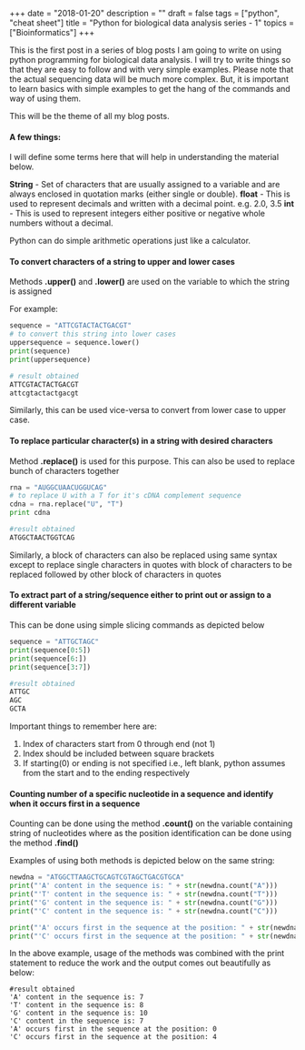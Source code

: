 +++
date = "2018-01-20"
description = ""
draft = false
tags = ["python", "cheat sheet"]
title = "Python for biological data analysis series - 1"
topics = ["Bioinformatics"]
+++

This is the first post in a series of blog posts I am going to write on using python programming for biological data analysis. I will try to write things so that they are easy to follow and with very simple examples. Please note that the actual sequencing data will be much more complex. But, it is important to learn basics with simple examples to get the hang of the commands and way of using them.

This will be the theme of all my blog posts.

#### A few things:
I will define some terms here that will help in understanding the material below.

**String** - Set of characters that are usually assigned to a variable and are always enclosed in quotation marks (either single or double).
**float** - This is used to represent decimals and written with a decimal point. e.g. 2.0, 3.5
**int** - This is used to represent integers either positive or negative whole numbers without a decimal.

Python can do simple arithmetic operations just like a calculator.


#### To convert characters of a string to upper and lower cases

Methods **.upper()** and **.lower()** are used on the variable to which the string is assigned

For example:
```python
sequence = "ATTCGTACTACTGACGT"
# to convert this string into lower cases
uppersequence = sequence.lower()
print(sequence)
print(uppersequence)

# result obtained
ATTCGTACTACTGACGT
attcgtactactgacgt
```
Similarly, this can be used vice-versa to convert from lower case to upper case.

#### To replace particular character(s) in a string with desired characters

Method **.replace()** is used for this purpose. This can also be used to replace bunch of characters together

```python
rna = "AUGGCUAACUGGUCAG"
# to replace U with a T for it's cDNA complement sequence
cdna = rna.replace("U", "T")
print cdna

#result obtained
ATGGCTAACTGGTCAG
```
Similarly, a block of characters can also be replaced using same syntax except to replace single characters in quotes with block of characters to be replaced followed by other block of characters in quotes

#### To extract part of a string/sequence either to print out or assign to a different variable

This can be done using simple slicing commands as depicted below

```Python
sequence = "ATTGCTAGC"
print(sequence[0:5])
print(sequence[6:])
print(sequence[3:7])

#result obtained
ATTGC
AGC
GCTA
```
Important things to remember here are:
1. Index of characters start from 0 through end (not 1)
2. Index should be included between square brackets
3. If starting(0) or ending is not specified i.e., left blank, python assumes from the start and to the ending respectively

#### Counting number of a specific nucleotide in a sequence and identify when it occurs first in a sequence

Counting can be done using the method **.count()** on the variable containing string of nucleotides where as the position identification can be done using the method **.find()**

Examples of using both methods is depicted below on the same string:
```Python
newdna = "ATGGCTTAAGCTGCAGTCGTAGCTGACGTGCA"
print("'A' content in the sequence is: " + str(newdna.count("A")))
print("'T' content in the sequence is: " + str(newdna.count("T")))
print("'G' content in the sequence is: " + str(newdna.count("G")))
print("'C' content in the sequence is: " + str(newdna.count("C")))

print("'A' occurs first in the sequence at the position: " + str(newdna.find("A")))
print("'C' occurs first in the sequence at the position: " + str(newdna.find("C")))
```

In the above example, usage of the methods was combined with the print statement to reduce the work and the output comes out beautifully as below:

```
#result obtained
'A' content in the sequence is: 7
'T' content in the sequence is: 8
'G' content in the sequence is: 10
'C' content in the sequence is: 7
'A' occurs first in the sequence at the position: 0
'C' occurs first in the sequence at the position: 4
```

